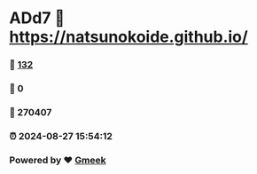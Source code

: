 # ADd7 :link: https://natsunokoide.github.io/ 
### :page_facing_up: [132](https://natsunokoide.github.io//tag.html) 
### :speech_balloon: 0 
### :hibiscus: 270407 
### :alarm_clock: 2024-08-27 15:54:12 
### Powered by :heart: [Gmeek](https://github.com/Meekdai/Gmeek)
